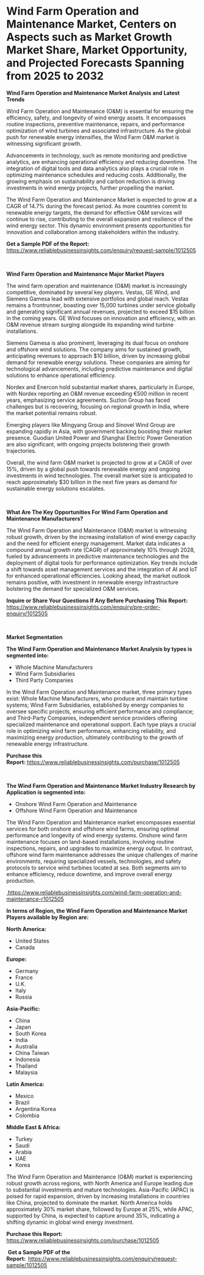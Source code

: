 <p><h1>Wind Farm Operation and Maintenance Market, Centers on Aspects such as Market Growth Market Share, Market Opportunity, and Projected Forecasts Spanning from 2025 to 2032</h1></p><p><strong>Wind Farm Operation and Maintenance Market Analysis and Latest Trends</strong></p>
<p><p>Wind Farm Operation and Maintenance (O&M) is essential for ensuring the efficiency, safety, and longevity of wind energy assets. It encompasses routine inspections, preventive maintenance, repairs, and performance optimization of wind turbines and associated infrastructure. As the global push for renewable energy intensifies, the Wind Farm O&M market is witnessing significant growth. </p><p>Advancements in technology, such as remote monitoring and predictive analytics, are enhancing operational efficiency and reducing downtime. The integration of digital tools and data analytics also plays a crucial role in optimizing maintenance schedules and reducing costs. Additionally, the growing emphasis on sustainability and carbon reduction is driving investments in wind energy projects, further propelling the market.</p><p>The Wind Farm Operation and Maintenance Market is expected to grow at a CAGR of 14.7% during the forecast period. As more countries commit to renewable energy targets, the demand for effective O&M services will continue to rise, contributing to the overall expansion and resilience of the wind energy sector. This dynamic environment presents opportunities for innovation and collaboration among stakeholders within the industry.</p></p>
<p><strong>Get a Sample PDF of the Report:&nbsp;</strong> <a href="https://www.reliablebusinessinsights.com/enquiry/request-sample/1012505?utm_campaign=2876&utm_medium=2&utm_source=Github&utm_content=ia&utm_term=18042025&utm_id=wind-farm-operation-and-maintenance">https://www.reliablebusinessinsights.com/enquiry/request-sample/1012505</a></p>
<p>&nbsp;</p>
<p><strong>Wind Farm Operation and Maintenance Major Market Players</strong></p>
<p><p>The wind farm operation and maintenance (O&M) market is increasingly competitive, dominated by several key players. Vestas, GE Wind, and Siemens Gamesa lead with extensive portfolios and global reach. Vestas remains a frontrunner, boasting over 15,000 turbines under service globally and generating significant annual revenues, projected to exceed $15 billion in the coming years. GE Wind focuses on innovation and efficiency, with an O&M revenue stream surging alongside its expanding wind turbine installations.</p><p>Siemens Gamesa is also prominent, leveraging its dual focus on onshore and offshore wind solutions. The company aims for sustained growth, anticipating revenues to approach $10 billion, driven by increasing global demand for renewable energy solutions. These companies are aiming for technological advancements, including predictive maintenance and digital solutions to enhance operational efficiency.</p><p>Nordex and Enercon hold substantial market shares, particularly in Europe, with Nordex reporting an O&M revenue exceeding €500 million in recent years, emphasizing service agreements. Suzlon Group has faced challenges but is recovering, focusing on regional growth in India, where the market potential remains robust.</p><p>Emerging players like Mingyang Group and Sinovel Wind Group are expanding rapidly in Asia, with government backing boosting their market presence. Guodian United Power and Shanghai Electric Power Generation are also significant, with ongoing projects bolstering their growth trajectories.</p><p>Overall, the wind farm O&M market is projected to grow at a CAGR of over 15%, driven by a global push towards renewable energy and ongoing investments in wind technologies. The overall market size is anticipated to reach approximately $30 billion in the next five years as demand for sustainable energy solutions escalates.</p></p>
<p>&nbsp;</p>
<p><strong>What Are The Key Opportunities For Wind Farm Operation and Maintenance Manufacturers?</strong></p>
<p><p>The Wind Farm Operation and Maintenance (O&M) market is witnessing robust growth, driven by the increasing installation of wind energy capacity and the need for efficient energy management. Market data indicates a compound annual growth rate (CAGR) of approximately 10% through 2028, fueled by advancements in predictive maintenance technologies and the deployment of digital tools for performance optimization. Key trends include a shift towards asset management services and the integration of AI and IoT for enhanced operational efficiencies. Looking ahead, the market outlook remains positive, with investment in renewable energy infrastructure bolstering the demand for specialized O&M services.</p></p>
<p><strong>Inquire or Share Your Questions If Any Before Purchasing This Report:</strong> <a href="https://www.reliablebusinessinsights.com/enquiry/pre-order-enquiry/1012505?utm_campaign=2876&utm_medium=2&utm_source=Github&utm_content=ia&utm_term=18042025&utm_id=wind-farm-operation-and-maintenance">https://www.reliablebusinessinsights.com/enquiry/pre-order-enquiry/1012505</a></p>
<p>&nbsp;</p>
<p><strong>Market Segmentation</strong></p>
<p><strong>The Wind Farm Operation and Maintenance Market Analysis by types is segmented into:</strong></p>
<p><ul><li>Whole Machine Manufacturers</li><li>Wind Farm Subsidiaries</li><li>Third Party Companies</li></ul></p>
<p><p>In the Wind Farm Operation and Maintenance market, three primary types exist: Whole Machine Manufacturers, who produce and maintain turbine systems; Wind Farm Subsidiaries, established by energy companies to oversee specific projects, ensuring efficient performance and compliance; and Third-Party Companies, independent service providers offering specialized maintenance and operational support. Each type plays a crucial role in optimizing wind farm performance, enhancing reliability, and maximizing energy production, ultimately contributing to the growth of renewable energy infrastructure.</p></p>
<p><strong>Purchase this Report:&nbsp;</strong><a href="https://www.reliablebusinessinsights.com/purchase/1012505?utm_campaign=2876&utm_medium=2&utm_source=Github&utm_content=ia&utm_term=18042025&utm_id=wind-farm-operation-and-maintenance">https://www.reliablebusinessinsights.com/purchase/1012505</a></p>
<p>&nbsp;</p>
<p><strong>The Wind Farm Operation and Maintenance Market Industry Research by Application is segmented into:</strong></p>
<p><ul><li>Onshore Wind Farm Operation and Maintenance</li><li>Offshore Wind Farm Operation and Maintenance</li></ul></p>
<p><p>The Wind Farm Operation and Maintenance market encompasses essential services for both onshore and offshore wind farms, ensuring optimal performance and longevity of wind energy systems. Onshore wind farm maintenance focuses on land-based installations, involving routine inspections, repairs, and upgrades to maximize energy output. In contrast, offshore wind farm maintenance addresses the unique challenges of marine environments, requiring specialized vessels, technologies, and safety protocols to service wind turbines located at sea. Both segments aim to enhance efficiency, reduce downtime, and improve overall energy production.</p></p>
<p><a href="https://www.reliablebusinessinsights.com/wind-farm-operation-and-maintenance-r1012505?utm_campaign=2876&utm_medium=2&utm_source=Github&utm_content=ia&utm_term=18042025&utm_id=wind-farm-operation-and-maintenance">&nbsp;https://www.reliablebusinessinsights.com/wind-farm-operation-and-maintenance-r1012505</a></p>
<p><strong>In terms of Region, the Wind Farm Operation and Maintenance Market Players available by Region are:</strong></p>
<p>
    <p> <strong> North America: </strong>
        <ul>
            <li>United States</li>
            <li>Canada</li>
        </ul>
        </p> 
    <p> <strong> Europe: </strong>
        <ul>
            <li>Germany</li>
            <li>France</li>
            <li>U.K.</li>
            <li>Italy</li>
            <li>Russia</li>
        </ul>
        </p> 
    <p> <strong> Asia-Pacific: </strong>
        <ul>
            <li>China</li>
            <li>Japan</li>
            <li>South Korea</li>
            <li>India</li>
            <li>Australia</li>
            <li>China Taiwan</li>
            <li>Indonesia</li>
            <li>Thailand</li>
            <li>Malaysia</li>
        </ul>
        </p> 
    <p> <strong> Latin America: </strong>
        <ul>
            <li>Mexico</li>
            <li>Brazil</li>
            <li>Argentina Korea</li>
            <li>Colombia</li>
        </ul>
        </p> 
    <p> <strong> Middle East & Africa: </strong>
        <ul>
            <li>Turkey</li>
            <li>Saudi</li>
            <li>Arabia</li>
            <li>UAE</li>
            <li>Korea</li>
        </ul>
    </p>
    </p>
<p><p>The Wind Farm Operation and Maintenance (O&M) market is experiencing robust growth across regions, with North America and Europe leading due to substantial investments and mature technologies. Asia-Pacific (APAC) is poised for rapid expansion, driven by increasing installations in countries like China, projected to dominate the market. North America holds approximately 30% market share, followed by Europe at 25%, while APAC, supported by China, is expected to capture around 35%, indicating a shifting dynamic in global wind energy investment.</p></p>
<p><strong>Purchase this Report: </strong><a href="https://www.reliablebusinessinsights.com/purchase/1012505?utm_campaign=2876&utm_medium=2&utm_source=Github&utm_content=ia&utm_term=18042025&utm_id=wind-farm-operation-and-maintenance">https://www.reliablebusinessinsights.com/purchase/1012505</a></p>
<p>&nbsp;<strong>Get a Sample PDF of the Report:&nbsp;&nbsp;</strong><a href="https://www.reliablebusinessinsights.com/enquiry/request-sample/1012505?utm_campaign=2876&utm_medium=2&utm_source=Github&utm_content=ia&utm_term=18042025&utm_id=wind-farm-operation-and-maintenance">https://www.reliablebusinessinsights.com/enquiry/request-sample/1012505</a></p>
<p><strong></strong></p>
<p><p></p><p></p><p></p></p>